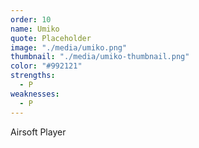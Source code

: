 ```yaml
---
order: 10
name: Umiko
quote: Placeholder
image: "./media/umiko.png"
thumbnail: "./media/umiko-thumbnail.png"
color: "#992121"
strengths:
  - P
weaknesses:
  - P
---
```


Airsoft Player
